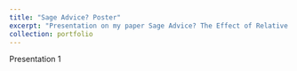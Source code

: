 ```yaml
---
title: "Sage Advice? Poster"
excerpt: "Presentation on my paper Sage Advice? The Effect of Relative Adviser Experience on Hawkish Foreign Policy Decisionmaking.  <br/><embed src="{{ base_path }}/files/Sage_Advice_Robbins_Poster.pdf" width="800" height="600"  type="application/pdf">
collection: portfolio
---
```


Presentation 1
